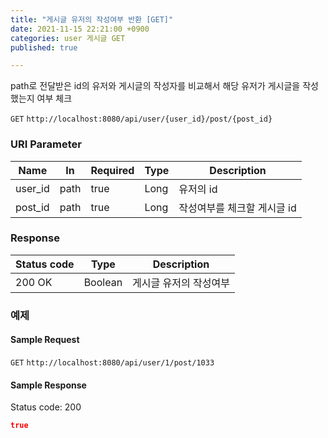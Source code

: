 ```yaml
---
title: "게시글 유저의 작성여부 반환 [GET]"
date: 2021-11-15 22:21:00 +0900
categories: user 게시글 GET
published: true

---
```


path로 전달받은 id의 유저와 게시글의 작성자를 비교해서 해당 유저가 게시글을 작성했는지 여부 체크

`GET` `http://localhost:8080/api/user/{user_id}/post/{post_id}`

### URI Parameter

| Name    | In   | Required | Type | Description                 |
| ------- | ---- | -------- | ---- | --------------------------- |
| user_id | path | true     | Long | 유저의 id                   |
| post_id | path | true     | Long | 작성여부를 체크할 게시글 id |

### Response

| Status code | Type    | Description            |
| ----------- | ------- | ---------------------- |
| 200 OK      | Boolean | 게시글 유저의 작성여부 |



### 예제

#### Sample Request

`GET` `http://localhost:8080/api/user/1/post/1033`

#### Sample Response

Status code: 200

```json
true
```

